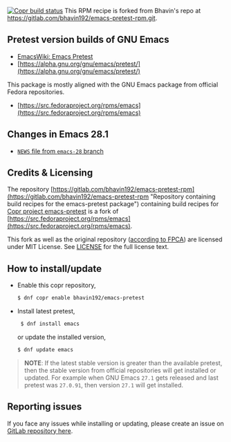 [![Copr build status](https://copr.fedorainfracloud.org/coprs/bhavin192/emacs-pretest/package/emacs/status_image/last_build.png)](https://copr.fedorainfracloud.org/coprs/bhavin192/emacs-pretest/package/emacs/)
This RPM recipe is forked from Bhavin's repo at https://gitlab.com/bhavin192/emacs-pretest-rpm.git.
## Pretest version builds of GNU Emacs
- [EmacsWiki: Emacs Pretest](https://www.emacswiki.org/emacs/EmacsPretest)
- [https://alpha.gnu.org/gnu/emacs/pretest/](https://alpha.gnu.org/gnu/emacs/pretest/)

This package is mostly aligned with the GNU Emacs package from
official Fedora repositories.
- [https://src.fedoraproject.org/rpms/emacs](https://src.fedoraproject.org/rpms/emacs)
<!-- - [https://src.fedoraproject.org/rpms/emacs/pull-request/4](https://src.fedoraproject.org/rpms/emacs/pull-request/4) -->

## Changes in Emacs 28.1
- [`NEWS` file from `emacs-28`
  branch](https://git.savannah.gnu.org/cgit/emacs.git/tree/etc/NEWS?h=emacs-28)

## Credits & Licensing
The repository
[https://gitlab.com/bhavin192/emacs-pretest-rpm](https://gitlab.com/bhavin192/emacs-pretest-rpm
"Repository containing build recipes for the emacs-pretest package")
containing build recipes for [Copr project
emacs-pretest](https://copr.fedorainfracloud.org/coprs/bhavin192/emacs-pretest/)
is a fork of
[https://src.fedoraproject.org/rpms/emacs](https://src.fedoraproject.org/rpms/emacs).

This fork as well as the original repository ([according to
FPCA](https://fedoraproject.org/wiki/Legal:Fedora_Project_Contributor_Agreement#Other_FAQs))
are licensed under MIT License. See
[LICENSE](https://gitlab.com/bhavin192/emacs-pretest-rpm/-/blob/master/LICENSE)
for the full license text.

## How to install/update
- Enable this copr repository,
  ```sh
  $ dnf copr enable bhavin192/emacs-pretest
  ```
- Install latest pretest,
  ```sh
   $ dnf install emacs
  ```
  or update the installed version,
  ```sh
  $ dnf update emacs
  ```

> **NOTE**: If the latest stable version is greater than the available
> pretest, then the stable version from official repositories will get
> installed or updated. For example when GNU Emacs `27.1` gets
> released and last pretest was `27.0.91`, then version `27.1` will
> get installed.

## Reporting issues
If you face any issues while installing or updating, please create an
issue on [GitLab repository
here](https://gitlab.com/bhavin192/emacs-pretest-rpm).
